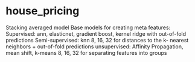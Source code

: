 # house_pricing
Stacking averaged model Base models for creating meta features: Supervised: ann, elasticnet, gradient boost, kernel ridge with out-of-fold predictions Semi-supervised: knn 8, 16, 32 for distances to the k- nearest neighbors + out-of-fold predictions unsupervised: Affinity Propagation, mean shift, k-means 8, 16, 32 for separating features into groups
